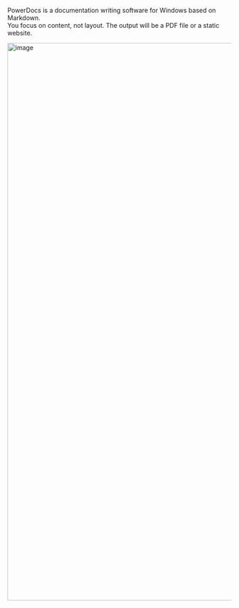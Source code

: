 PowerDocs is a documentation writing software for Windows based on Markdown.  
You focus on content, not layout. The output will be a PDF file or a static website.

<img width="1253" alt="image" src="https://github.com/sebbouez/PowerDocs/assets/39953434/fef3967f-9e9b-41ea-b867-13f67754c02b">
